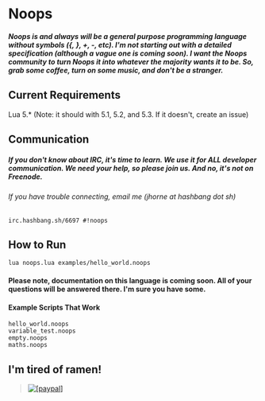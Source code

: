 Noops
=====

##### Noops is and always will be a general purpose programming language without symbols ({, }, +, -, etc). I'm not starting out with a detailed specification (although a vague one is coming soon). I want the Noops community to turn Noops it into whatever the majority wants it to be. So, grab some coffee, turn on some music, and don't be a stranger.

## Current Requirements
Lua 5.* (Note: it should with 5.1, 5.2, and 5.3. If it doesn't, create an issue)

## Communication
##### If you don't know about IRC, it's time to learn. We use it for ALL developer communication. We need your help, so please join us. And no, it's not on Freenode.
###### If you have trouble connecting, email me (jhorne at hashbang dot sh)
```
irc.hashbang.sh/6697 #!noops
```

## How to Run
```
lua noops.lua examples/hello_world.noops
```

#### Please note, documentation on this language is coming soon. All of your questions will be answered there. I'm sure you have some.

#### Example Scripts That Work
```
hello_world.noops
variable_test.noops
empty.noops
maths.noops
```

## I'm tired of ramen!

> <a href="https://www.paypal.com/cgi-bin/webscr?cmd=_donations&business=j%2ehorne2796%40gmail%2ecom&lc=US&item_name=Jesse%20Horne&no_note=0&currency_code=USD&bn=PP%2dDonationsBF%3abtn_donate_LG%2egif%3aNonHostedGuest"><img src="https://www.paypalobjects.com/en_US/i/btn/btn_donate_SM.gif" alt="[paypal]" /></a>
